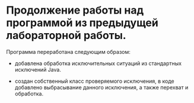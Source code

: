 # Продолжение работы над программой из предыдущей лабораторной работы.

Программа переработана следующим образом:

- добавлена обработка исключительных ситуаций из стандартных исключений Java.

- создан собственный класс проверяемого исключения, в коде добавлено выбрасывание данного исключения, а также перехват и обработка.
